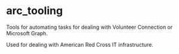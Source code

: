 # arc_tooling

Tools for automating tasks for dealing with Volunteer Connection or Microsoft Graph.

Used for dealing with American Red Cross IT infrastructure.



